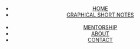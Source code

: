 <html lang="en">
<head>
<title> free mentorship for jee</title>
<style>




ul{
float:center;
list-style-type:none;
margin: 2px 2px 4px 4px;


}

ul li{
display:inline-block;

}

ul li a{
text-decoration:none;
color:black;
border: 1px solid black;
transition: 0.6s ease;
margin: 5px 5px 5px 5px

}
ul li a:hover{
color:white;
background-color:red;

}

ul li .a1{
margin: 2px 2px;

p}






</style>




</head>






<body>
<header>



<div class="main">
<ul>
<li class="a1"> <a  href="#" >HOME</a> </li>
<li class="a2"> <a href="#" >GRAPHICAL SHORT NOTES</a> </li>
<br>

<li class="a3"> <a href="#" >MENTORSHIP</a> </li>
<li class="a4"> <a href="#" >ABOUT</a> </li>
<li class="a5"> <a href="#" >CONTACT</a> </li>
</ul>

</div>






</header>


</body>




</html>
